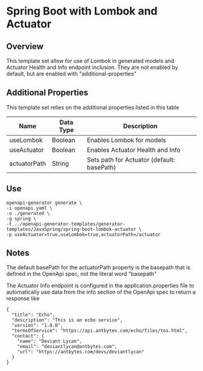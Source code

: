 Spring Boot with Lombok and Actuator
=======================================

## Overview
This template set allow for use of Lombok in generated models and Actuator 
Health and Info endpoint inclusion.  They are not enabled by default, but 
are enabled with "additional-properties"

## Additional Properties
This template set relies on the additional properties listed in this table

| Name         | Data Type | Description                                |
|--------------|-----------|--------------------------------------------|
| useLombok    | Boolean   | Enables Lombok for models                  |
| useActuator  | Boolean   | Enables Actuator Health and Info           |
| actuatorPath | String    | Sets path for Actuator (default: basePath) |

## Use
```
openapi-generator generate \
-i openapi.yaml \
-o ./generated \
-g spring \
-t ../openapi-generator-templates/generator-templates/JavaSpring/spring-boot-lombok-actuator \
-p useActuator=true,useLombok=true,actuatorPath=/actuator
```

## Notes
The default basePath for the actuatorPath property is the basepath that is 
defined in the OpenApi spec, not the literal word "basepath"

The Actuator Info endpoint is configured in the application.properties file to
automatically use data from the info section of the OpenApi spec to return a response 
like

```
{
  "title": "Echo",
  "description": "This is an echo service",
  "version": "1.0.0",
  "termsOfService": "https://api.antbytes.com/echo/files/tos.html",
  "contact": {
    "name": "Deviant Lycan",
    "email": "deviantlycan@antbytes.com",
    "url": "https://antbytes.com/devs/deviantlycan"
  }
}
```


